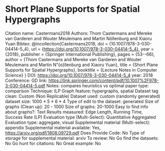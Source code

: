 # Short Plane Supports for Spatial Hypergraphs

Citation name: Castermans2018
Authors: Thom Castermans and Mereke van Garderen and Wouter Meulemans and Martin Nöllenburg and Xiaoru Yuan
Bibtex: @incollection{Castermans2018,
doi = {10.1007/978-3-030-04414-5_4},
url = {https://doi.org/10.1007/978-3-030-04414-5_4},
year = {2018},
publisher = {Springer International Publishing},
pages = {53--66},
author = {Thom Castermans and Mereke van Garderen and Wouter Meulemans and Martin N\"{o}llenburg and Xiaoru Yuan},
title = {Short Plane Supports for Spatial Hypergraphs},
booktitle = {Lecture Notes in Computer Science}
}
DOI: https://doi.org/10.1007/978-3-030-04414-5_4
year: 2018
Conference: GD
link: https://link.springer.com/content/pdf/10.1007%2F978-3-030-04414-5.pdf
Notes: compares heuristics vs optimal
paper type: comparison
Technique: ILP
Graph feature: hypergraphs, spatial
Dataset tag clean: Custom (Non Replicable)
Dataset used: custom (randomly generated)
dataset size: 1000 * 5 * 6 * 4
Type of edit to the dataset: generated
Size of graphs (Clean up): 20 - 1000
Size of graphs: 20-1000
Easy to find info about graphs?: Text
Results measured: Edge Length, Running Time, Success Rate (LP)
Evaluation type (Multi-Select): Quantitative Aggregated
Evaluation type: aggregate, visual
Supplemental material (Multi-select): appendix
Supplemental material available: Yes, https://arxiv.org/pdf/1808.09729.pdf
Does Provide Code: No
Type of storage for supplemental material: arxiv
To review: No
Go find the datasets: No
Go hunt for citations: No
Great example: No